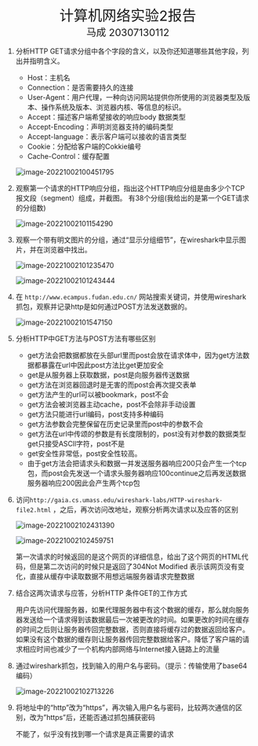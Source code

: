 <center><big><big><big><big>计算机网络实验2报告</big></big></big></big></center>

<center><big><big>马成 20307130112</big></big></center>

1. 分析HTTP GET请求分组中各个字段的含义，以及你还知道哪些其他字段，列出并指明含义。

   - Host：主机名
   - Connection：是否需要持久的连接
   - User-Agent：用户代理，一种向访问网站提供你所使用的浏览器类型及版本、操作系统及版本、浏览器内核、等信息的标识。
   - Accept：描述客户端希望接收的响应body 数据类型
   - Accept-Encoding：声明浏览器支持的编码类型
   - Accept-language：表示客户端可以接收的语言类型
   - Cookie：分配给客户端的Cokkie编号
   - Cache-Control：缓存配置

   ![image-20221002100451795](C:\Users\Administrator\AppData\Roaming\Typora\typora-user-images\image-20221002100451795.png)

2. 观察第一个请求的HTTP响应分组，指出这个HTTP响应分组是由多少个TCP报文段（segment）组成，并截图。    有38个分组(我给出的是第一个GET请求的分组数)

   ![image-20221002101154290](C:\Users\Administrator\AppData\Roaming\Typora\typora-user-images\image-20221002101154290.png)

3. 观察一个带有明文图片的分组，通过“显示分组细节”，在wireshark中显示图片，并在浏览器中找出。

   ![image-20221002101235470](C:\Users\Administrator\AppData\Roaming\Typora\typora-user-images\image-20221002101235470.png)

   ![image-20221002101243444](C:\Users\Administrator\AppData\Roaming\Typora\typora-user-images\image-20221002101243444.png)

4. 在 `http://www.ecampus.fudan.edu.cn/`  网站搜索关键词，并使用wireshark抓包，观察并记录http是如何通过POST方法发送数据的。

   ![image-20221002101547150](C:\Users\Administrator\AppData\Roaming\Typora\typora-user-images\image-20221002101547150.png)

5. 分析HTTP中GET方法与POST方法有哪些区别

   - get方法会把数据都放在头部url里而post会放在请求体中，因为get方法数据都暴露在url中因此post方法比get更加安全
   - get是从服务器上获取数据，post是向服务器传送数据
   - get方法在浏览器回退时是无害的而post会再次提交表单
   - get方法产生的url可以被bookmark，post不会
   - get方法会被浏览器主动cache，post不会除非手动设置
   - get方法只能进行url编码，post支持多种编码
   - get方法参数会完整保留在历史记录里而post中的参数不会
   - get方法在url中传颂的参数是有长度限制的，post没有对参数的数据类型get只接受ASCll字符，post不是
   - get安全性非常低，post安全性较高。
   - 由于get方法会把请求头和数据一并发送服务器响应200只会产生一个tcp包，而post会先发送一个请求头服务器响应100continue之后再发送数据服务器响应200因此会产生两个tcp包

6. 访问`http://gaia.cs.umass.edu/wireshark-labs/HTTP-wireshark-file2.html` ，之后，再次访问改地址，观察分析两次请求以及应答的区别

   ![image-20221002102431390](C:\Users\Administrator\AppData\Roaming\Typora\typora-user-images\image-20221002102431390.png)

   ![image-20221002102459751](C:\Users\Administrator\AppData\Roaming\Typora\typora-user-images\image-20221002102459751.png)

   第一次请求的时候返回的是这个网页的详细信息，给出了这个网页的HTML代码，但是第二次访问的时候只是返回了304Not Modified 表示该网页没有变化，直接从缓存中读取数据不用想远端服务器请求完整数据

7. 结合这两次请求与应答，分析HTTP 条件GET的工作方式

   ​		用户先访问代理服务器，如果代理服务器中有这个数据的缓存，那么就向服务器发送给一个请求得到该数据最后一次被更改的时间。如果更改的时间在缓存的时间之后则让服务器传回完整数据，否则直接将缓存过的数据返回给客户。如果没有这个数据的缓存则让服务器传回完整数据给客户。降低了客户端的请求相应时间也减少了一个机构内部网络与Internet接入链路上的流量

8. 通过wireshark抓包，找到输入的用户名与密码。（提示：传输使用了base64编码）

   ![image-20221002102713226](C:\Users\Administrator\AppData\Roaming\Typora\typora-user-images\image-20221002102713226.png)

9. 将地址中的“http”改为“https”，再次输入用户名与密码，比较两次通信的区别，改为”https”后，还能否通过抓包捕获密码

   不能了，似乎没有找到哪一个请求是真正需要的请求